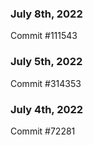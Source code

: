 ### July 8th, 2022

Commit #111543

### July 5th, 2022

Commit #314353


### July 4th, 2022

Commit #72281
